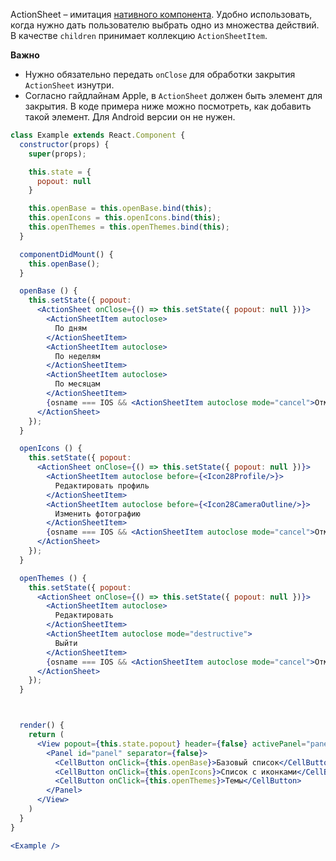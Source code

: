 ActionSheet – имитация [нативного компонента](https://developer.apple.com/ios/human-interface-guidelines/views/action-sheets/).
Удобно использовать, когда нужно дать пользователю выбрать одно из множества действий. В качестве `children` принимает
коллекцию `ActionSheetItem`.

**Важно**

* Нужно обязательно передать `onClose` для обработки закрытия `ActionSheet` изнутри.
* Согласно гайдлайнам Apple, в `ActionSheet` должен быть элемент для закрытия.
В коде примера ниже можно посмотреть, как добавить такой элемент.
Для Android версии он не нужен.

```jsx
class Example extends React.Component {
  constructor(props) {
    super(props);

    this.state = {
      popout: null
    }

    this.openBase = this.openBase.bind(this);
    this.openIcons = this.openIcons.bind(this);
    this.openThemes = this.openThemes.bind(this);
  }

  componentDidMount() {
    this.openBase();
  }

  openBase () {
    this.setState({ popout:
      <ActionSheet onClose={() => this.setState({ popout: null })}>
        <ActionSheetItem autoclose>
          По дням
        </ActionSheetItem>
        <ActionSheetItem autoclose>
          По неделям
        </ActionSheetItem>
        <ActionSheetItem autoclose>
          По месяцам
        </ActionSheetItem>
        {osname === IOS && <ActionSheetItem autoclose mode="cancel">Отменить</ActionSheetItem>}
      </ActionSheet>
    });
  }

  openIcons () {
    this.setState({ popout:
      <ActionSheet onClose={() => this.setState({ popout: null })}>
        <ActionSheetItem autoclose before={<Icon28Profile/>}>
          Редактировать профиль
        </ActionSheetItem>
        <ActionSheetItem autoclose before={<Icon28CameraOutline/>}>
          Изменить фотографию
        </ActionSheetItem>
        {osname === IOS && <ActionSheetItem autoclose mode="cancel">Отменить</ActionSheetItem>}
      </ActionSheet>
    });
  }

  openThemes () {
    this.setState({ popout:
      <ActionSheet onClose={() => this.setState({ popout: null })}>
        <ActionSheetItem autoclose>
          Редактировать
        </ActionSheetItem>
        <ActionSheetItem autoclose mode="destructive">
          Выйти
        </ActionSheetItem>
        {osname === IOS && <ActionSheetItem autoclose mode="cancel">Отменить</ActionSheetItem>}
      </ActionSheet>
    });
  }



  render() {
    return (
      <View popout={this.state.popout} header={false} activePanel="panel">
        <Panel id="panel" separator={false}>
          <CellButton onClick={this.openBase}>Базовый список</CellButton>
          <CellButton onClick={this.openIcons}>Список с иконками</CellButton>
          <CellButton onClick={this.openThemes}>Темы</CellButton>
        </Panel>
      </View>
    )
  }
}

<Example />
```

